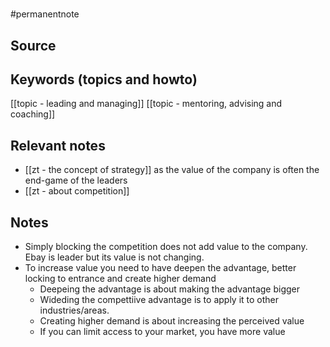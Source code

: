 #

#permanentnote

## Source

## Keywords (topics and howto)
[[topic - leading and managing]]
[[topic - mentoring, advising and coaching]]

## Relevant notes
- [[zt - the concept of strategy]] as the value of the company is often the end-game of the leaders
- [[zt - about competition]]

## Notes
- Simply blocking the competition does not add value to the company. Ebay is leader but its value is not changing.
- To increase value you need to have deepen the advantage, better locking to entrance and create higher demand
	- Deepeing the advantage is about making the advantage bigger
	- Wideding the compettiive advantage is to apply it to other industries/areas.
	- Creating higher demand is about increasing the perceived value
	- If you can limit access to your market, you have more value
